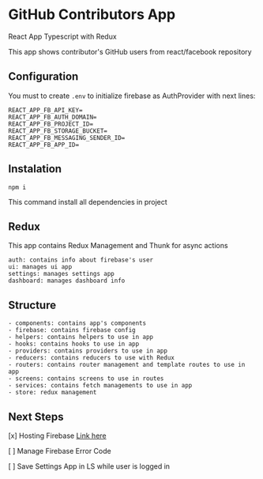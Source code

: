 # GitHub Contributors App

React App Typescript with Redux

This app shows contributor's GitHub users from react/facebook repository

## Configuration

You must to create `.env` to initialize firebase as AuthProvider with next lines:

```
REACT_APP_FB_API_KEY=
REACT_APP_FB_AUTH_DOMAIN=
REACT_APP_FB_PROJECT_ID=
REACT_APP_FB_STORAGE_BUCKET=
REACT_APP_FB_MESSAGING_SENDER_ID=
REACT_APP_FB_APP_ID=
```

## Instalation

```
npm i
```

This command install all dependencies in project

## Redux

This app contains Redux Management and Thunk for async actions

```
auth: contains info about firebase's user
ui: manages ui app
settings: manages settings app
dashboard: manages dashboard info
```

## Structure

```
- components: contains app's components
- firebase: contains firebase config
- helpers: contains helpers to use in app
- hooks: contains hooks to use in app
- providers: contains providers to use in app
- reducers: contains reducers to use with Redux
- routers: contains router management and template routes to use in app
- screens: contains screens to use in routes
- services: contains fetch managements to use in app
- store: redux management
```

## Next Steps

[x] Hosting Firebase [Link here](https://github-contributors-app.web.app)

[ ] Manage Firebase Error Code

[ ] Save Settings App in LS while user is logged in
